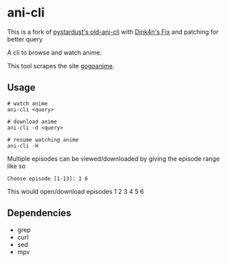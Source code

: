 # ani-cli

This is a fork of [pystardust's old-ani-cli](https://github.com/pystardust/ani-cli/tree/old-ani-cli)
with [Dink4n's Fix](https://github.com/Dink4n/ani-cli) and patching for better query

A cli to browse and watch anime.

This tool scrapes the site [gogoanime](https://gogoanime.vc).


## Usage

	# watch anime
	ani-cli <query>

	# download anime
	ani-cli -d <query>

	# resume watching anime
	ani-cli -H

Multiple episodes can be viewed/downloaded by giving the episode range like so

	Choose episode [1-13]: 1 6

This would open/download episodes 1 2 3 4 5 6

## Dependencies

* grep
* curl
* sed
* mpv

